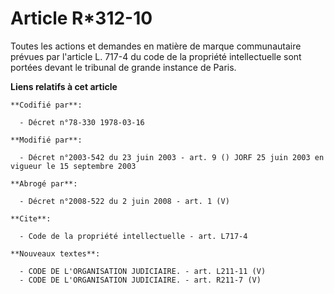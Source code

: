 # Article R*312-10

Toutes les actions et demandes en matière de marque communautaire prévues par l'article L. 717-4 du code de la propriété
intellectuelle sont portées devant le tribunal de grande instance de Paris.

**Liens relatifs à cet article**

	**Codifié par**:

	  - Décret n°78-330 1978-03-16

	**Modifié par**:

	  - Décret n°2003-542 du 23 juin 2003 - art. 9 () JORF 25 juin 2003 en vigueur le 15 septembre 2003

	**Abrogé par**:

	  - Décret n°2008-522 du 2 juin 2008 - art. 1 (V)

	**Cite**:

	  - Code de la propriété intellectuelle - art. L717-4

	**Nouveaux textes**:

	  - CODE DE L'ORGANISATION JUDICIAIRE. - art. L211-11 (V)
	  - CODE DE L'ORGANISATION JUDICIAIRE. - art. R211-7 (V)
